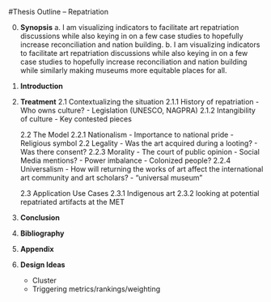 #Thesis Outline – Repatriation

0.  **Synopsis**
    a. I am visualizing indicators to facilitate art repatriation discussions while also keying in on a few case studies to hopefully increase reconciliation and nation building.
    b. I am visualizing indicators to facilitate art repatriation discussions while also keying in on a few case studies to hopefully increase reconciliation and nation building while similarly making museums more equitable places for all.

1.  **Introduction**
1.  **Treatment**
    2.1 Contextualizing the situation
    2.1.1 History of repatriation - Who owns culture? - Legislation (UNESCO, NAGPRA)
    2.1.2 Intangibility of culture - Key contested pieces

    2.2 The Model
    2.2.1 Nationalism - Importance to national pride - Religious symbol
    2.2 Legality - Was the art acquired during a looting? - Was there consent?
    2.2.3 Morality - The court of public opinion - Social Media mentions? - Power imbalance - Colonized people?
    2.2.4 Universalism - How will returning the works of art affect the international art community and art scholars? - “universal museum”

    2.3 Application Use Cases
    2.3.1 Indigenous art
    2.3.2 looking at potential repatriated artifacts at the MET

1.  **Conclusion**
1.  **Bibliography**
1.  **Appendix**
1.  **Design Ideas**
    - Cluster
    - Triggering metrics/rankings/weighting
